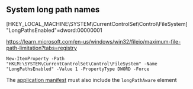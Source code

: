 ## System long path names

[HKEY_LOCAL_MACHINE\SYSTEM\CurrentControlSet\Control\FileSystem]
"LongPathsEnabled"=dword:00000001

https://learn.microsoft.com/en-us/windows/win32/fileio/maximum-file-path-limitation?tabs=registry

`New-ItemProperty -Path "HKLM:\SYSTEM\CurrentControlSet\Control\FileSystem" -Name "LongPathsEnabled" -Value 1 -PropertyType DWORD -Force `

The [application manifest](https://learn.microsoft.com/en-us/windows/win32/sbscs/application-manifests) must also include the `longPathAware` element